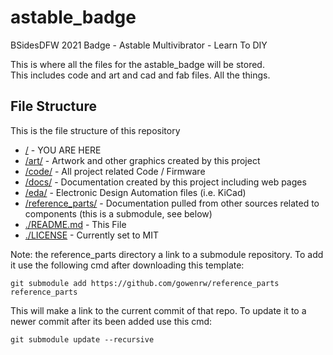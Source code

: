 # astable_badge
BSidesDFW 2021 Badge - Astable Multivibrator - Learn To DIY

This is where all the files for the astable_badge will be stored.  
This includes code and art and cad and fab files.  All the things.

## File Structure

This is the file structure of this repository

* [/](/README.md) - YOU ARE HERE
* [/art/](./art/) - Artwork and other graphics created by this project
* [/code/](./code/) - All project related Code / Firmware
* [/docs/](./docs/) - Documentation created by this project including web pages
* [/eda/](./eda/) - Electronic Design Automation files (i.e. KiCad)
* [/reference_parts/](./reference_parts/) - Documentation pulled from other sources related to components (this is a submodule, see below)
* [./README.md](/README.md) - This File
* [./LICENSE](/LICENSE) - Currently set to MIT

Note: the reference_parts directory a link to a submodule repository.
To add it use the following cmd after downloading this template:
```
git submodule add https://github.com/gowenrw/reference_parts reference_parts
```
This will make a link to the current commit of that repo.
To update it to a newer commit after its been added use this cmd:
```
git submodule update --recursive
```
